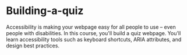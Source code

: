 # Building-a-quiz
Accessibility is making your webpage easy for all people to use – even people with disabilities.  In this course, you'll build a quiz webpage. You'll learn accessibility tools such as keyboard shortcuts, ARIA attributes, and design best practices.
